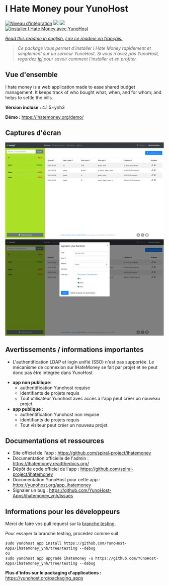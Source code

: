 # I Hate Money pour YunoHost

[![Niveau d'intégration](https://dash.yunohost.org/integration/ihatemoney.svg)](https://dash.yunohost.org/appci/app/ihatemoney) ![](https://ci-apps.yunohost.org/ci/badges/ihatemoney.status.svg) ![](https://ci-apps.yunohost.org/ci/badges/ihatemoney.maintain.svg)  
[![Installer I Hate Money avec YunoHost](https://install-app.yunohost.org/install-with-yunohost.svg)](https://install-app.yunohost.org/?app=ihatemoney)

*[Read this readme in english.](./README.md)*
*[Lire ce readme en français.](./README_fr.md)*

> *Ce package vous permet d'installer I Hate Money rapidement et simplement sur un serveur YunoHost.
Si vous n'avez pas YunoHost, regardez [ici](https://yunohost.org/#/install) pour savoir comment l'installer et en profiter.*

## Vue d'ensemble

I hate money is a web application made to ease shared budget management. It keeps track of who bought what, when, and for whom; and helps to settle the bills.


**Version incluse :** 4.1.5~ynh3

**Démo :** https://ihatemoney.org/demo/

## Captures d'écran

![](./doc/screenshots/screenshot_1_global.webp)
![](./doc/screenshots/screenshot_2_new_operation.webp)

## Avertissements / informations importantes

* L'authentification LDAP et login unifié (SSO) n'est pas supportée. Le mécanisme de connexion sur IHateMoney se fait par projet et ne peut donc pas être intégrée dans YunoHost

- **app non publique**:
  - authentification Yunohost requise
  - identifiants de projets requis
  - Tout utilisateur Yunohost avec accès à l'app peut créer un nouveau projet.
- **app publique** :
  - authentification Yunohost non requise
  - identifiants de projets requis
  - Tout visiteur peut créer un nouveau projet.

## Documentations et ressources

* Site officiel de l'app : https://github.com/spiral-project/ihatemoney
* Documentation officielle de l'admin : https://ihatemoney.readthedocs.org/
* Dépôt de code officiel de l'app : https://github.com/spiral-project/ihatemoney
* Documentation YunoHost pour cette app : https://yunohost.org/app_ihatemoney
* Signaler un bug : https://github.com/YunoHost-Apps/ihatemoney_ynh/issues

## Informations pour les développeurs

Merci de faire vos pull request sur la [branche testing](https://github.com/YunoHost-Apps/ihatemoney_ynh/tree/testing).

Pour essayer la branche testing, procédez comme suit.
```
sudo yunohost app install https://github.com/YunoHost-Apps/ihatemoney_ynh/tree/testing --debug
ou
sudo yunohost app upgrade ihatemoney -u https://github.com/YunoHost-Apps/ihatemoney_ynh/tree/testing --debug
```

**Plus d'infos sur le packaging d'applications :** https://yunohost.org/packaging_apps